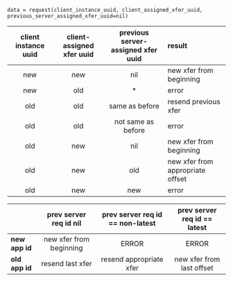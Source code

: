 ```
data = request(client_instance_uuid, client_assigned_xfer_uuid, previous_server_assigned_xfer_uuid=nil)
```
| client instance uuid | client-assigned xfer uuid | previous server-assigned xfer uuid | result |
|       :---:          |            :---:          |            :---:                   | :---   |
|        new           |            new            |            nil                     | new xfer from beginning |
|        new           |            old            |            *                       | error |
|        old           |            old            |        same as before              | resend previous xfer |
|        old           |            old            |     not same as before             | error |
|        old           |            new            |            nil                     | new xfer from beginning |
|        old           |            new            |            old                     | new xfer from appropriate offset |
|        old           |            new            |            new                     | error |


|              |  prev server req id nil  |  prev server req id == non-latest  |  prev server req id == latest |
|     ---      |          :---:           |                :---:               |          :---:                |
|**new app id**| new xfer from beginning  | ERROR                              | ERROR                         |
|**old app id**| resend last xfer         | resend appropriate xfer            | new xfer from last offset     |
